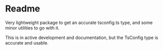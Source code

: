 # Readme

Very lightweight package to get an accurate tsconfig.ts type, and some minor utilities to go with it.

This is in active development and documentation, but the TsConfig type is accurate and usable. 
